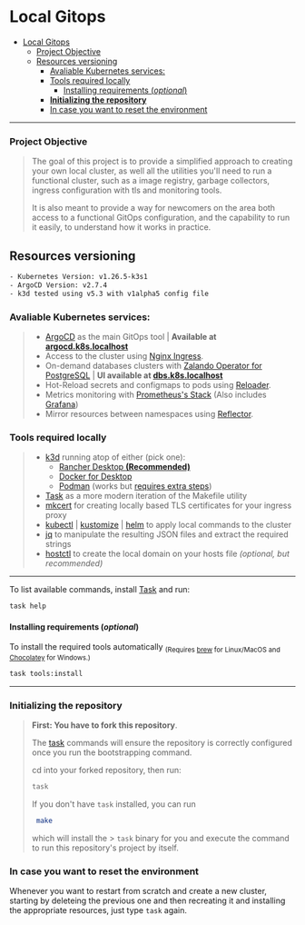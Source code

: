 # Local Gitops

- [Local Gitops](#local-gitops)
    - [Project Objective](#project-objective)
  - [Resources versioning](#resources-versioning)
    - [Avaliable Kubernetes services:](#avaliable-kubernetes-services)
    - [Tools required locally](#tools-required-locally)
      - [Installing requirements (*optional*)](#installing-requirements-optional)
    - [**Initializing the repository**](#initializing-the-repository)
    - [In case you want to reset the environment](#in-case-you-want-to-reset-the-environment)

---

### Project Objective

> The goal of this project is to provide a simplified approach to creating your own local cluster, as well all the utilities you'll need to run a functional cluster, such as a image registry, garbage collectors, ingress configuration with tls and monitoring tools.
>
> It is also meant to provide a way for newcomers on the area both access to a functional GitOps configuration, and the capability to run it easily, to understand how it works in practice.

## Resources versioning

```bash
- Kubernetes Version: v1.26.5-k3s1
- ArgoCD Version: v2.7.4
- k3d tested using v5.3 with v1alpha5 config file
```
### Avaliable Kubernetes services:

> - [ArgoCD][argocd-url] as the main GitOps tool | **Available at [argocd.k8s.localhost][argocd-localhost]**
> - Access to the cluster using [Nginx Ingress][nginx-url].
> - On-demand databases clusters with [Zalando Operator for PostgreSQL][postgres-url] | **UI available at [dbs.k8s.localhost][dbs-localhost]**
> - Hot-Reload secrets and configmaps to pods using [Reloader][reloader-url].
> - Metrics monitoring with [Prometheus's Stack][prometheus-url] (Also includes [Grafana][grafana-url])
> - Mirror resources between namespaces using [Reflector][reflector-url].

### Tools required locally

> - [k3d][k3d-url] running atop of either (pick one):
>   - [Rancher Desktop **(Recommended)**][rancher-url]
>   - [Docker for Desktop][docker-url]
>   - [Podman][podman-url] (works but [requires extra steps][podman-steps])
> - [Task][task-url] as a more modern iteration of the Makefile utility
> - [mkcert][mkcert-url] for creating locally based TLS certificates for your ingress proxy
> - [kubectl][kubectl-url] | [kustomize][kustomize-url] | [helm][helm-url] to apply local commands to the cluster
> - [jq][jq-url] to manipulate the resulting JSON files and extract the required strings
> - [hostctl][hostctl-url] to create the local domain on your hosts file *(optional, but recommended)*

---

To list available commands, install [Task][task-installation-url] and run:
```sh
task help
```
#### Installing requirements (*optional*)
To install the required tools automatically <sub>(Requires [brew][brew-url] for Linux/MacOS and [Chocolatey][chocolate-url] for Windows.)</sub>

```sh
task tools:install
```

---

### **Initializing the repository**

> **First: You have to fork this repository**. 
>
> The [task][task-url] commands will ensure the repository is correctly configured once you run the bootstrapping command.
>
> cd into your forked repository, then run:
> 
> ```sh
> task
>  ```
> 
> If you don't have `task` installed, you can run 
> ```sh
>  make
>  ```
>  which will install the > 
 `task` binary for you and execute the command to run this repository's project by itself.


### In case you want to reset the environment

Whenever you want to restart from scratch and create a new cluster, starting by deleteing the previous one and then recreating it and installing the appropriate resources, just type `task` again.

<!--- References --->
[argocd-url]: https://argo-cd.readthedocs.io/en/stable/
[nginx-url]: https://github.com/kubernetes/ingress-nginx
[vault-url]: https://github.com/hashicorp/vault
[vault-plugin-url]: https://github.com/argoproj-labs/argocd-vault-plugin
[postgres-url]: https://github.com/zalando/postgres-operator
[reloader-url]: https://github.com/stakater/Reloader
[prometheus-url]: https://github.com/prometheus-operator/kube-prometheus
[grafana-url]: https://github.com/grafana/grafana
[kube-cleanup-url]: https://github.com/lwolf/kube-cleanup-operator
[reflector-url]: https://github.com/emberstack/kubernetes-reflector
[kubefledged-url]: https://github.com/senthilrch/kube-fledged
[descheduler-url]: https://github.com/kubernetes-sigs/descheduler
[kwatch-url]: https://github.com/abahmed/kwatch
[botkube-url]: https://github.com/infracloudio/botkube
[kubenurse-url]: https://github.com/postfinance/kubenurse
[longhorn-url]: https://longhorn.io/
[longhorn-issue]: https://github.com/rancher/k3d/discussions/478
[velero-url]: https://velero.io/
[velero-list-url]: https://velero.io/docs/v1.7/supported-providers/
[kube-dump-url]: https://github.com/WoozyMasta/kube-dump
[stash-url]: https://stash.run/
[task-url]: https://taskfile.dev
[task-installation-url]: https://taskfile.dev/installation/
[mkcert-url]: https://github.com/FiloSottile/mkcert
[kubectl-url]: https://kubernetes.io/docs/tasks/tools/
[jq-url]: https://stedolan.github.io/jq/download/
[k3d-url]: https://k3d.io
[docker-url]: https://www.docker.com/products/docker-desktop/
[rancher-url]: https://rancherdesktop.io/
[podman-url]: https://podman.io/
[podman-steps]: https://k3d.io/v5.4.1/usage/advanced/podman/
[hostctl-url]: https://github.com/guumaster/hostctl
[kustomize-url]: https://kubectl.docs.kubernetes.io/installation/kustomize/
[helm-url]: https://helm.sh/docs/intro/install/
[chocolate-url]: https://chocolatey.org/install
[brew-url]: https://brew.sh/

<!--- Local URIs --->
[argocd-localhost]: https://argocd.k8s.localhost
[vault-localhost]: https://vault.k8s.localhost
[dbs-localhost]: https://dbs.k8s.localhost
